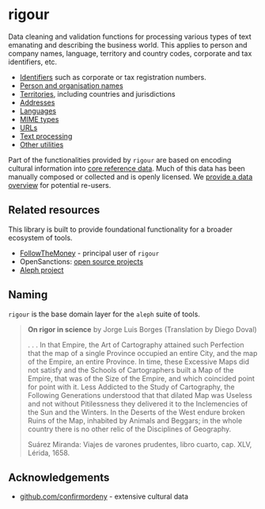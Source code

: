 # rigour 

Data cleaning and validation functions for processing various types of text emanating and describing the business world. This applies to person and company names, language, territory and country codes, corporate and tax identifiers, etc.

* [Identifiers](ids.md) such as corporate or tax registration numbers.
* [Person and organisation names](names.md)
* [Territories](territories.md), including countries and jurisdictions
* [Addresses](addresses.md)
* [Languages](langs.md)
* [MIME types](mime.md)
* [URLs](urls.md)
* [Text processing](text.md)
* [Other utilities](misc.md)

Part of the functionalities provided by `rigour` are based on encoding cultural information into [core reference data](data.md). Much of this data has been manually composed or collected and is openly licensed. We [provide a data overview](data.md) for potential re-users.

## Related resources

This library is built to provide foundational functionality for a broader ecosystem of tools.

* [FollowTheMoney](https://followthemoney.tech) - principal user of `rigour`
* OpenSanctions: [open source projects](https://www.opensanctions.org/docs/opensource/)
* [Aleph project](https://github.com/alephdata)

## Naming

`rigour` is the base domain layer for the `aleph` suite of tools.

> **On rigor in science**
> by Jorge Luis Borges (Translation by Diego Doval)
>
> . . . In that Empire, the Art of Cartography attained such Perfection that the map of a single Province occupied an entire City, and the map of the Empire, an entire Province. In time, these Excessive Maps did not satisfy and the Schools of Cartographers built a Map of the Empire, that was of the Size of the Empire, and which coincided point for point with it. Less Addicted to the Study of Cartography, the Following Generations understood that that dilated Map was Useless and not without Pitilessness they delivered it to the Inclemencies of the Sun and the Winters. In the Deserts of the West endure broken Ruins of the Map, inhabited by Animals and Beggars; in the whole country there is no other relic of the Disciplines of Geography.
> 
> Suárez Miranda: Viajes de varones prudentes, libro cuarto, cap. XLV, Lérida, 1658.

## Acknowledgements

* [github.com/confirmordeny](https://github.com/confirmordeny) - extensive cultural data